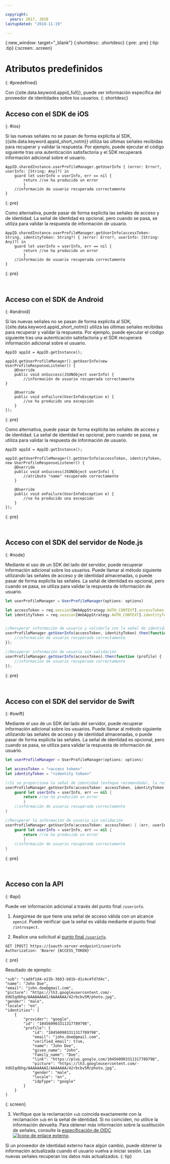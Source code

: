 ```yaml
---

copyright:
  years: 2017, 2018
lastupdated: "2018-11-19"

---
```


{:new_window: target="_blank"}
{:shortdesc: .shortdesc}
{:pre: .pre}
{:tip: .tip}
{:screen: .screen}

# Atributos predefinidos
{: #predefined}

Con {{site.data.keyword.appid_full}}, puede ver información específica del proveedor de identidades sobre los usuarios.
{: shortdesc}


## Acceso con el SDK de iOS
{: #ios}

Si las nuevas señales no se pasan de forma explícita al SDK, {{site.data.keyword.appid_short_notm}} utiliza las últimas señales recibidas para recuperar y validar la respuesta. Por ejemplo, puede ejecutar el código siguiente tras una autenticación satisfactoria y el SDK recuperará información adicional sobre el usuario.

```
AppID.sharedInstance.userProfileManager.getUserInfo { (error: Error?, userInfo: [String: Any]?) in
	guard let userInfo = userInfo, err == nil {
		return //se ha producido un error
		}
	//información de usuario recuperada correctamente
}

```
{: pre}

Como alternativa, puede pasar de forma explícita las señales de acceso y de identidad. La señal de identidad es opcional, pero cuando se pasa, se utiliza para validar la respuesta de información de usuario.

```
AppID.sharedInstance.userProfileManager.getUserInfo(accessToken: String, identityToken: String?) { (error: Error?, userInfo: [String: Any]?) in
	guard let userInfo = userInfo, err == nil {
		return //se ha producido un error
		}
	//información de usuario recuperada correctamente
}
```
{: pre}

</br>

## Acceso con el SDK de Android
{: #android}

Si las nuevas señales no se pasan de forma explícita al SDK, {{site.data.keyword.appid_short_notm}} utiliza las últimas señales recibidas para recuperar y validar la respuesta. Por ejemplo, puede ejecutar el código siguiente tras una autenticación satisfactoria y el SDK recuperará información adicional sobre el usuario.

```
AppID appId = AppID.getInstance();

appId.getUserProfileManager().getUserInfo(new UserProfileResponseListener() {
	@Override
	public void onSuccess(JSONObject userInfo) {
		//información de usuario recuperada correctamente
}

	@Override
	public void onFailure(UserInfoException e) {
		//se ha producido una excepción
	}
});
```
{: pre}

Como alternativa, puede pasar de forma explícita las señales de acceso y de identidad. La señal de identidad es opcional, pero cuando se pasa, se utiliza para validar la respuesta de información de usuario.

```
AppID appId = AppID.getInstance();

appId.getUserProfileManager().getUserInfo(accessToken, identityToken, new UserProfileResponseListener() {
	@Override
	public void onSuccess(JSONObject userInfo) {
		//atributo "name" recuperado correctamente
	}

	@Override
	public void onFailure(UserInfoException e) {
		//se ha producido una excepción
	}
});
```
{: pre}

</br>

## Acceso con el SDK del servidor de Node.js
{: #node}


Mediante el uso de un SDK del lado del servidor, puede recuperar información adicional sobre los usuarios. Puede llamar al método siguiente utilizando las señales de acceso y de identidad almacenadas, o puede pasar de forma explícita las señales. La señal de identidad es opcional, pero cuando se pasa, se utiliza para validar la respuesta de información de usuario.


```javascript
let userProfileManager = UserProfileManager(options: options)

let accessToken = req.session[WebAppStrategy.AUTH_CONTEXT].accessToken;
let identityToken = req.session[WebAppStrategy.AUTH_CONTEXT].identityToken;


//Recuperar información de usuario y validarla con la señal de identidad determinada
userProfileManager.getUserInfo(accessToken, identityToken).then(function (profile) {
	//información de usuario recuperada correctamente
});

//Recuperar información de usuario sin validación
userProfileManager.getUserInfo(accessToken).then(function (profile) {
	//información de usuario recuperada correctamente
});
```
{: pre}

</br>

## Acceso con el SDK del servidor de Swift
{: #swift}

Mediante el uso de un SDK del lado del servidor, puede recuperar información adicional sobre los usuarios. Puede llamar al método siguiente utilizando las señales de acceso y de identidad almacenadas, o puede pasar de forma explícita las señales. La señal de identidad es opcional, pero cuando se pasa, se utiliza para validar la respuesta de información de usuario.


```swift
let userProfileManager = UserProfileManager(options: options)

let accessToken = "<access token>"
let identityToken = "<identity token>"

//Si se proporciona la señal de identidad (enfoque recomendado), la respuesta se valida con la señal de identidad
userProfileManager.getUserInfo(accessToken: accessToken, identityToken: identityToken) { (err, userInfo) in
	guard let userInfo = userInfo, err == nil {
		return //se ha producido un error
		}
	//información de usuario recuperada correctamente
}

//Recuperar la información de usuario sin validación
userProfileManager.getUserInfo(accessToken: accessToken) { (err, userInfo) in
	guard let userInfo = userInfo, err == nil {
		return //se ha producido un error
		}
	//información de usuario recuperada correctamente
}
```
{: pre}

</br>

## Acceso con la API
{: #api}

Puede ver información adicional a través del punto final `/userinfo`.

1. Asegúrese de que tiene una señal de acceso válida con un alcance `openid`. Puede verificar que la señal es válida mediante el punto final `/introspect`.

2. Realice una solicitud al [punto final `/userinfo`](https://appid-oauth.ng.bluemix.net/swagger-ui/#!/Authorization_Server_V3/userInfo).
  ```
  GET [POST] https://{oauth-server-endpoint}/userinfo
  Authorization: 'Bearer {ACCESS_TOKEN}'
  ```
  {: pre}

  Resultado de ejemplo:
  ```
  "sub": "cad9f1d4-e23b-3683-b81b-d1c4c4fd7d4c",
  "name": "John Doe",
  "email": "john.doe@gmail.com",
  "picture": "https://lh3.googleusercontent.com/-XdUIqdbhg/AAAAAAAAI/AAAAAAA/42rbcbv5M/photo.jpg",
  "gender": "male",
  "locale": "en",
  "identities": [
      {
          "provider": "google",
          "id": "104560903311317789798",
          "profile": {
              "id": "104560903311317789798",
              "email": "john.doe@gmail.com",
              "verified_email": true,
              "name": "John Doe",
              "given_name": "John",
              "family_name": "Doe",
              "link": "https://plus.google.com/104560903311317789798",
              "picture": "https://lh3.googleusercontent.com/-XdUIqdbhg/AAAAAAAAI/AAAAAAA/42rbcbv5M/photo.jpg",
              "gender": "male",
              "locale": "en",
              "idpType": "google"
          }
      }
  ]
  ```
  {: screen}

3. Verifique que la reclamación `sub` coincida exactamente con la reclamación `sub` en la señal de identidad. Si no coinciden, no utilice la información devuelta. Para obtener más información sobre la sustitución de señales, consulte la <a href="http://openid.net/specs/openid-connect-core-1_0.html#TokenSubstitution" target="__blank">especificación de OIDC <img src="../../icons/launch-glyph.svg" alt="Icono de enlace externo"></a>.

Si un proveedor de identidad externo hace algún cambio, puede obtener la información actualizada cuando el usuario vuelva a iniciar sesión. Las nuevas señales recuperan los datos más actualizados.
{: tip}
